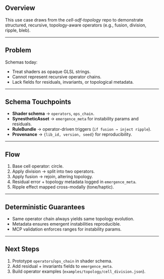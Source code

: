 ## **Overview**

This use case draws from the *cell-sdf-topology* repo to demonstrate structured, recursive, topology-aware operators (e.g., fusion, division, ripple, bleb).

---

## **Problem**

Schemas today:

* Treat shaders as opaque GLSL strings.
* Cannot represent recursive operator chains.
* Lack fields for residuals, invariants, or topological metadata.

---

## **Schema Touchpoints**

* **Shader schema** → `operators`, `ops_chain`.
* **SynestheticAsset** → `emergence_meta` for instability params and residuals.
* **RuleBundle** → operator-driven triggers (`if fusion → inject ripple`).
* **Provenance** → `{lib_id, version, seed}` for reproducibility.

---

## **Flow**

1. Base cell operator: circle.
2. Apply division → split into two operators.
3. Apply fusion → rejoin, altering topology.
4. Residual error + topology metadata logged in `emergence_meta`.
5. Ripple effect mapped cross-modally (tone/haptic).

---

## **Deterministic Guarantees**

* Same operator chain always yields same topology evolution.
* Metadata ensures emergent instabilities reproducible.
* MCP validation enforces ranges for instability params.

---

## **Next Steps**

1. Prototype `operators`/`ops_chain` in shader schema.
2. Add residual + invariants fields to `emergence_meta`.
3. Build operator examples (`examples/topology/cell_division.json`).
